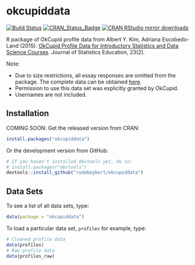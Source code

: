 
<!-- README.md is generated from README.Rmd. Please edit that file -->
okcupiddata
===========

[![Build Status](https://travis-ci.org/rudeboybert/okcupiddata.png?branch=master)](https://travis-ci.org/rudeboybert/okcupiddata) [![CRAN\_Status\_Badge](http://www.r-pkg.org/badges/version/okcupiddata)](http://cran.r-project.org/package=okcupiddata) [![CRAN RStudio mirror downloads](http://cranlogs.r-pkg.org/badges/okcupiddata)](http://www.r-pkg.org/pkg/okcupiddata)

R package of OkCupid profile data from Albert Y. Kim, Adriana Escobedo-Land (2015). [OkCupid Profile Data for Introductory Statistics and Data Science Courses](http://www.amstat.org/publications/jse/v23n2/kim.pdf). Journal of Statistics Education, 23(2).

Note:

-   Due to size restrictions, all essay responses are omitted from the package. The complete data can be obtained [here](https://github.com/rudeboybert/JSE_OkCupid).
-   Permission to use this data set was explicitly granted by OkCupid.
-   Usernames are not included.

Installation
------------

COMING SOON: Get the released version from CRAN:

``` r
install.packages("okcupiddata")
```

Or the development version from GitHub:

``` r
# If you haven't installed devtools yet, do so:
# install.packages("devtools")
devtools::install_github("rudeboybert/okcupiddata")
```

Data Sets
---------

To see a list of all data sets, type:

``` r
data(package = "okcupiddata")
```

To load a particular data set, `profiles` for example, type:

``` r
# Cleaned profile data
data(profiles)
# Raw profile data
data(profiles_raw)
```
